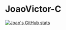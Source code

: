 # JoaoVictor-C
 
[![Joao's GitHub stats](https://github-readme-stats.vercel.app/api?JoaoVictor-C=anuraghazra)](https://github.com/anuraghazra/github-readme-stats)
